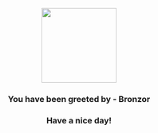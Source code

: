 <p align="center">
            <img src="https://raw.githubusercontent.com/PokeAPI/sprites/master/sprites/pokemon/436.png" width="150" height="150">
          </p>
          <h3 align="center">You have been greeted by - <b>Bronzor</b></h3>
          <h3 align="center">Have a nice day!</h3>
        